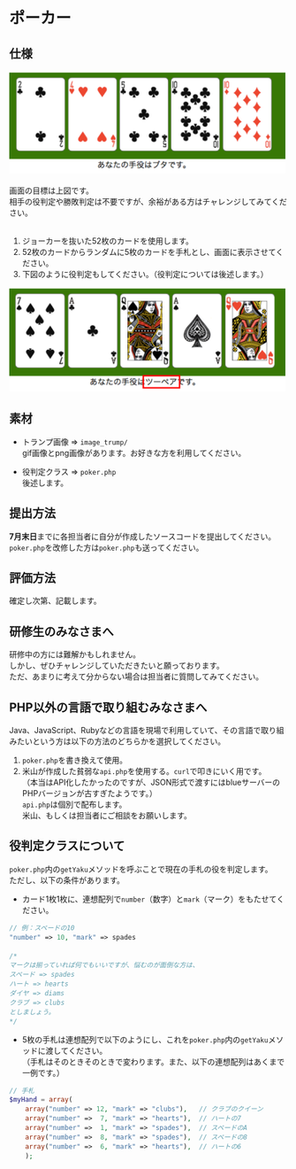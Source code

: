 # ポーカー
## 仕様
<img src="./for_wiki/window.png" width=500px ><br/>
<br />
画面の目標は上図です。<br />
相手の役判定や勝敗判定は不要ですが、余裕がある方はチャレンジしてみてください。<br />
<br />
1. ジョーカーを抜いた52枚のカードを使用します。<br />
2. 52枚のカードからランダムに5枚のカードを手札とし、画面に表示させてください。<br />
3. 下図のように役判定もしてください。（役判定については後述します。）<br />

<img src="./for_wiki/window_2.png" width=500px ><br/>

## 素材
* トランプ画像 => `image_trump/` <br />
gif画像とpng画像があります。お好きな方を利用してください。

* 役判定クラス => `poker.php` <br />
後述します。

## 提出方法
**7月末日**までに各担当者に自分が作成したソースコードを提出してください。<br />
`poker.php`を改修した方は`poker.php`も送ってください。<br />

## 評価方法
確定し次第、記載します。

## 研修生のみなさまへ
研修中の方には難解かもしれません。<br />
しかし、ぜひチャレンジしていただきたいと願っております。<br />
ただ、あまりに考えて分からない場合は担当者に質問してみてください。

## PHP以外の言語で取り組むみなさまへ
Java、JavaScript、Rubyなどの言語を現場で利用していて、その言語で取り組みたいという方は以下の方法のどちらかを選択してください。<br />
1. `poker.php`を書き換えて使用。<br />
2. 米山が作成した貧弱な`api.php`を使用する。`curl`で叩きにいく用です。<br />
（本当はAPI化したかったのですが、JSON形式で渡すにはblueサーバーのPHPバージョンが古すぎたようです。）<br />
`api.php`は個別で配布します。<br />
米山、もしくは担当者にご相談をお願いします。

## 役判定クラスについて
`poker.php`内の`getYaku`メソッドを呼ぶことで現在の手札の役を判定します。<br />
ただし、以下の条件があります。<br />
* カード1枚1枚に、連想配列で`number`（数字）と`mark`（マーク）をもたせてください。<br />

```php
// 例：スペードの10
"number" => 10, "mark" => spades

/*
マークは揃っていれば何でもいいですが、悩むのが面倒な方は、
スペード => spades
ハート	=> hearts
ダイヤ	=> diams
クラブ	=> clubs
としましょう。
*/
```

* 5枚の手札は連想配列で以下のようにし、これを`poker.php`内の`getYaku`メソッドに渡してください。<br />
（手札はそのときそのときで変わります。また、以下の連想配列はあくまで一例です。）

```php
// 手札
$myHand = array(
	array("number" => 12, "mark" => "clubs"),	// クラブのクイーン
	array("number" =>  7, "mark" => "hearts"),	// ハートの7
	array("number" =>  1, "mark" => "spades"),	// スペードのA
	array("number" =>  8, "mark" => "spades"),	// スペードの8
	array("number" =>  6, "mark" => "hearts"),	// ハートの6
	);
```